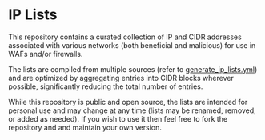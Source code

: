 # IP Lists

This repository contains a curated collection of IP and CIDR addresses associated with various networks (both beneficial and malicious) for use in WAFs and/or firewalls.

The lists are compiled from multiple sources (refer to [generate_ip_lists.yml](.github/workflows/generate_iplists.yml)) and are optimized by aggregating entries into CIDR blocks wherever possible, significantly reducing the total number of entries.

While this repository is public and open source, the lists are intended for personal use and may change at any time (lists may be renamed, removed, or added as needed). If you wish to use it then feel free to fork the repository and and maintain your own version.

